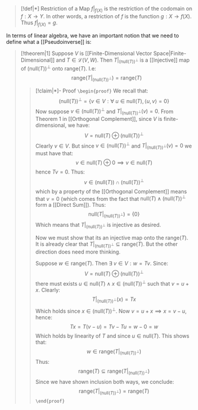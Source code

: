 
>[!def|*] Restriction of a Map
>$f|_{f(X)}$ is the restriction of the codomain on $f: X \rightarrow Y$. In other words, a restriction of $f$ is the function $g: X \rightarrow f(X)$. Thus $f|_{f(X)} = g$.

In terms of linear algebra, we have an important notion that we need to define what a [[Pseudoinverse]] is:

>[!theorem|1]
>Suppose $V$ is [[Finite-Dimensional Vector Space|Finite-Dimensional]] and $T \in \mathcal{L}(V,W)$. Then $T|_{(\text{null}(T))^\perp}$ is a [[Injective]] map of $(\text{null}(T))^\perp$ onto $\text{range}(T)$. I.e: $$\text{range}(T|_{(\text{null}(T))^\perp}) = \text{range}(T)$$
>>[!claim|*]- Proof
>>`\begin{proof}` 
>>We recall that: $$(\text{null}(T))^\perp = \{v \in V: \forall \: u \in \text{null}(T), \langle u,v \rangle = 0\}$$Now suppose $v \in (\text{null}(T))^\perp$ and $T|_{(\text{null}(T))^\perp} (v) = 0$. From Theorem 1 in [[Orthogonal Complement]], since $V$ is finite-dimensional, we have: $$V = \text{null}(T) \oplus (\text{null}(T))^\perp$$Clearly $v \in V$. But since $v \in (\text{null}(T))^\perp$ and $T|_{(\text{null}(T))^\perp} (v) = 0$ we must have that: $$v  \in \text{null}(T) \oplus 0 \implies v \in \text{null}(T)$$hence $Tv = 0$. Thus: $$v \in (\text{null}(T)) \cap (\text{null}(T))^\perp$$which by a property of the [[Orthogonal Complement]] means that $v = 0$ (which comes from the fact that $\text{null}(T) \; \land \; (\text{null}(T))^\perp$ form a [[Direct Sum]]). Thus: $$\text{null}(T|_{(\text{null}(T))^\perp}) = \{0\}$$Which means that $T|_{(\text{null}(T))^\perp}$ is injective as desired.
>>
>>Now we must show that its an injective map onto the $\text{range}(T)$. It is already clear that $T|_{(\text{null}(T))^\perp} \subseteq \text{range}(T)$. But the other direction does need more thinking.
>>
>>Suppose $w \in \text{range}(T)$. Then $\exists \: v \in V: w = Tv$. Since: $$V = \text{null}(T) \oplus (\text{null}(T))^\perp$$there must exists $u \in \text{null}(T) \; \land \; x \in (\text{null}(T))^\perp$ such that $v = u+x$. Clearly: $$T|_{(\text{null}(T))^\perp} (x) = Tx$$Which holds since $x \in (\text{null}(T))^\perp$. Now $v = u + x \implies x = v-u$, hence: $$Tx = T(v-u) = Tv - Tu = w-0 = w$$Which holds by linearity of $T$ and since $u \in \text{null}(T)$. This shows that: $$w \in \text{range}(T|_{(\text{null}(T))^\perp})$$Thus: $$\text{range}(T) \subseteq \text{range}(T|_{(\text{null}(T))^\perp})$$Since we have shown inclusion both ways, we conclude: $$\text{range}(T|_{(\text{null}(T))^\perp}) = \text{range}(T)$$
>> `\end{proof}`



